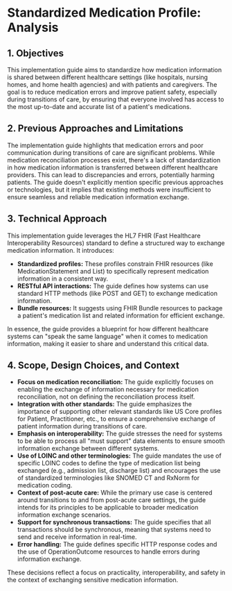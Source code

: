 # Standardized Medication Profile: Analysis

## 1. Objectives

This implementation guide aims to standardize how medication information is shared between different healthcare settings (like hospitals, nursing homes, and home health agencies) and with patients and caregivers. The goal is to reduce medication errors and improve patient safety, especially during transitions of care, by ensuring that everyone involved has access to the most up-to-date and accurate list of a patient's medications.

## 2. Previous Approaches and Limitations

The implementation guide highlights that medication errors and poor communication during transitions of care are significant problems. While medication reconciliation processes exist, there's a lack of standardization in how medication information is transferred between different healthcare providers. This can lead to discrepancies and errors, potentially harming patients. The guide doesn't explicitly mention specific previous approaches or technologies, but it implies that existing methods were insufficient to ensure seamless and reliable medication information exchange.

## 3. Technical Approach

This implementation guide leverages the HL7 FHIR (Fast Healthcare Interoperability Resources) standard to define a structured way to exchange medication information. It introduces:

* **Standardized profiles:** These profiles constrain FHIR resources (like MedicationStatement and List) to specifically represent medication information in a consistent way.
* **RESTful API interactions:** The guide defines how systems can use standard HTTP methods (like POST and GET) to exchange medication information.
* **Bundle resources:** It suggests using FHIR Bundle resources to package a patient's medication list and related information for efficient exchange.

In essence, the guide provides a blueprint for how different healthcare systems can "speak the same language" when it comes to medication information, making it easier to share and understand this critical data.

## 4. Scope, Design Choices, and Context

* **Focus on medication reconciliation:** The guide explicitly focuses on enabling the exchange of information necessary for medication reconciliation, not on defining the reconciliation process itself.
* **Integration with other standards:** The guide emphasizes the importance of supporting other relevant standards like US Core profiles for Patient, Practitioner, etc., to ensure a comprehensive exchange of patient information during transitions of care.
* **Emphasis on interoperability:** The guide stresses the need for systems to be able to process all "must support" data elements to ensure smooth information exchange between different systems.
* **Use of LOINC and other terminologies:** The guide mandates the use of specific LOINC codes to define the type of medication list being exchanged (e.g., admission list, discharge list) and encourages the use of standardized terminologies like SNOMED CT and RxNorm for medication coding.
* **Context of post-acute care:** While the primary use case is centered around transitions to and from post-acute care settings, the guide intends for its principles to be applicable to broader medication information exchange scenarios.
* **Support for synchronous transactions:** The guide specifies that all transactions should be synchronous, meaning that systems need to send and receive information in real-time. 
* **Error handling:** The guide defines specific HTTP response codes and the use of OperationOutcome resources to handle errors during information exchange.

These decisions reflect a focus on practicality, interoperability, and safety in the context of exchanging sensitive medication information. 
